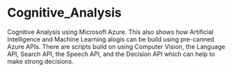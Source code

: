 # Cognitive_Analysis
Cognitive Analysis  using Microsoft Azure. This also shows how Artificial Intelligence and Machine Learning alogis can be build using pre-canned Azure APIs. There are scripts build on using Computer Vision, the Language API, Search API, the Speech API, and the Decision API which can help to make strong decisions.
